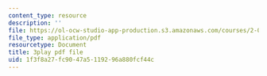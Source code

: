 ```yaml
---
content_type: resource
description: ''
file: https://ol-ocw-studio-app-production.s3.amazonaws.com/courses/2-003sc-engineering-dynamics-fall-2011/1f3f8a27fc9047a5119296a880fcf44c_wzEqF_UQkks.pdf
file_type: application/pdf
resourcetype: Document
title: 3play pdf file
uid: 1f3f8a27-fc90-47a5-1192-96a880fcf44c
---
```

